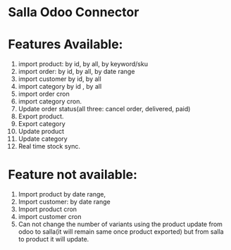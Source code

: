 
# Salla Odoo Connector
  
# Features Available:
1. import product:
    by id, by all, by keyword/sku
2. import order:
    by id, by all, by date range
3. import customer
    by id, by all
4. import category
    by id , by all
5. import order cron
6. import category cron.
7. Update order status(all three: cancel order, delivered, paid)
8. Export product.
9. Export category
10. Update product
11. Update category
12. Real time stock sync.


# Feature not available:
1. Import product
    by date range,
2. Import customer:
    by date range
3. Import product cron
4. import customer cron
5. Can not change the number of variants using the product update from odoo to salla(it will remain same once product exported) but from salla to product it will update.

